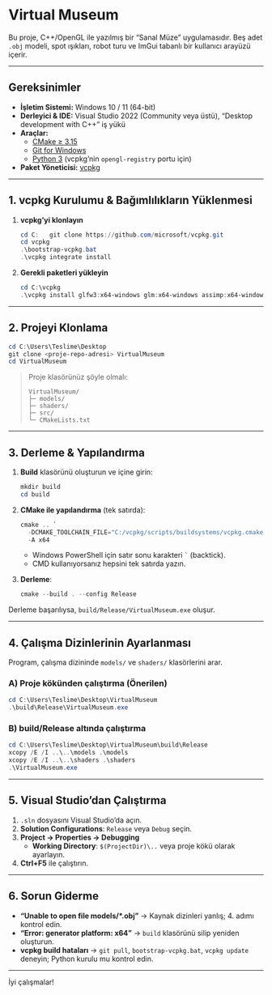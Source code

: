 # Virtual Museum

Bu proje, C++/OpenGL ile yazılmış bir “Sanal Müze” uygulamasıdır. Beş adet `.obj` modeli, spot ışıkları, robot turu ve ImGui tabanlı bir kullanıcı arayüzü içerir.

---

## Gereksinimler

- **İşletim Sistemi:** Windows 10 / 11 (64-bit)  
- **Derleyici & IDE:** Visual Studio 2022 (Community veya üstü), “Desktop development with C++” iş yükü  
- **Araçlar:**
  - [CMake ≥ 3.15](https://cmake.org/download/)  
  - [Git for Windows](https://git-scm.com/download/win)  
  - [Python 3](https://python.org) (vcpkg’nin `opengl-registry` portu için)  
- **Paket Yöneticisi:** [vcpkg](https://github.com/microsoft/vcpkg)

---

## 1. vcpkg Kurulumu & Bağımlılıkların Yüklenmesi

1. **vcpkg’yi klonlayın**  
   ```powershell
   cd C:   git clone https://github.com/microsoft/vcpkg.git
   cd vcpkg
   .\bootstrap-vcpkg.bat
   .\vcpkg integrate install
   ```

2. **Gerekli paketleri yükleyin**  
   ```powershell
   cd C:\vcpkg
   .\vcpkg install glfw3:x64-windows glm:x64-windows assimp:x64-windows glad:x64-windows imgui:x64-windows
   ```

---

## 2. Projeyi Klonlama

```powershell
cd C:\Users\Teslime\Desktop
git clone <proje-repo-adresi> VirtualMuseum
cd VirtualMuseum
```

> Proje klasörünüz şöyle olmalı:  
> ```
> VirtualMuseum/
> ├─ models/
> ├─ shaders/
> ├─ src/
> └─ CMakeLists.txt
> ```

---

## 3. Derleme & Yapılandırma

1. **Build** klasörünü oluşturun ve içine girin:
   ```powershell
   mkdir build
   cd build
   ```

2. **CMake ile yapılandırma** (tek satırda):
   ```powershell
   cmake .. `
     -DCMAKE_TOOLCHAIN_FILE="C:/vcpkg/scripts/buildsystems/vcpkg.cmake" `
     -A x64
   ```
   - Windows PowerShell için satır sonu karakteri `` ` `` (backtick).  
   - CMD kullanıyorsanız hepsini tek satırda yazın.

3. **Derleme**:
   ```powershell
   cmake --build . --config Release
   ```

Derleme başarılıysa, `build/Release/VirtualMuseum.exe` oluşur.

---

## 4. Çalışma Dizinlerinin Ayarlanması

Program, çalışma dizininde `models/` ve `shaders/` klasörlerini arar.

### A) Proje kökünden çalıştırma (Önerilen)

```powershell
cd C:\Users\Teslime\Desktop\VirtualMuseum
.\build\Release\VirtualMuseum.exe
```

### B) build/Release altında çalıştırma

```powershell
cd C:\Users\Teslime\Desktop\VirtualMuseum\build\Release
xcopy /E /I ..\..\models .\models
xcopy /E /I ..\..\shaders .\shaders
.\VirtualMuseum.exe
```

---

## 5. Visual Studio’dan Çalıştırma

1. `.sln` dosyasını Visual Studio’da açın.  
2. **Solution Configurations**: `Release` veya `Debug` seçin.  
3. **Project → Properties → Debugging**  
   - **Working Directory**: `$(ProjectDir)\..` veya proje kökü olarak ayarlayın.  
4. **Ctrl+F5** ile çalıştırın.

---

## 6. Sorun Giderme

- **“Unable to open file models/*.obj”** → Kaynak dizinleri yanlış; 4. adımı kontrol edin.  
- **“Error: generator platform: x64”** → `build` klasörünü silip yeniden oluşturun.  
- **vcpkg build hataları** → `git pull`, `bootstrap-vcpkg.bat`, `vcpkg update` deneyin; Python kurulu mu kontrol edin.

---

İyi çalışmalar!
